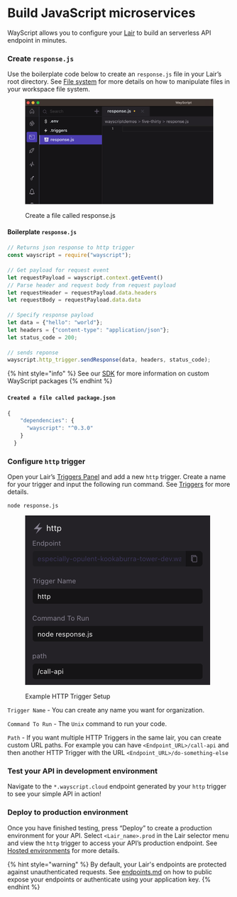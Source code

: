 # Build JavaScript microservices

WayScript allows you to configure your [Lair](../../platform/lairs/) to build an serverless API endpoint in minutes.

### Create `response.js`

Use the boilerplate code below to create an `response.js` file in your Lair’s root directory. See [File system](../../platform/lairs/file-system.md) for more details on how to manipulate files in your workspace file system.

<figure><img src="../../.gitbook/assets/create-file-js.png" alt=""><figcaption><p>Create a file called response.js</p></figcaption></figure>

#### Boilerplate `response.js`

```javascript
// Returns json response to http trigger
const wayscript = require("wayscript");

// Get payload for request event
let requestPayload = wayscript.context.getEvent()
// Parse header and request body from request payload
let requestHeader = requestPayload.data.headers
let requestBody = requestPayload.data.data

// Specify response payload
let data = {"hello": "world"};
let headers = {"content-type": "application/json"};
let status_code = 200;

// sends reponse
wayscript.http_trigger.sendResponse(data, headers, status_code);
```

{% hint style="info" %}
See our [SDK](../../using-wayscript/sdk/) for more information on custom WayScript packages
{% endhint %}

#### `Created a file called package.json`

```javascript
{
    "dependencies": {
      "wayscript": "^0.3.0"
    }
  }
```

### Configure `http` trigger

Open your Lair’s [Triggers Panel](../../platform/lairs/triggers.md) and add a new `http` trigger. Create a name for your trigger and input the following run command. See [Triggers](../../platform/lairs/triggers.md) for more details.

```bash
node response.js
```

<figure><img src="../../.gitbook/assets/http-trigger-js.png" alt=""><figcaption><p>Example HTTP Trigger Setup</p></figcaption></figure>

`Trigger Name` - You can create any name you want for organization.&#x20;

`Command To Run` - The `Unix` command to run your code.

`Path` - If you want multiple HTTP Triggers in the same lair, you can create custom URL paths. For example you can have `<Endpoint_URL>/call-api` and then another HTTP Trigger with the URL `<Endpoint_URL>/do-something-else`

### Test your API in development environment

Navigate to the `*.wayscript.cloud` endpoint generated by your `http` trigger to see your simple API in action!

### Deploy to production environment

Once you have finished testing, press “Deploy” to create a production environment for your API. Select `<Lair_name>.prod` in the Lair selector menu and view the `http` trigger to access your API’s production endpoint. See [Hosted environments](../../platform/lairs/deployments.md) for more details.

{% hint style="warning" %}
By default, your Lair's endpoints are protected against unauthenticated requests. See [endpoints.md](../../platform/lairs/endpoints.md "mention") on how to public expose your endpoints or authenticate using your application key.
{% endhint %}
